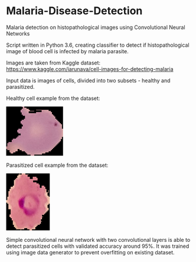 # Malaria-Disease-Detection
Malaria detection on histopathological images using Convolutional Neural Networks

Script written in Python 3.6, creating classifier to detect if histopathological image of blood cell is infected by malaria parasite.

Images are taken from Kaggle dataset: https://www.kaggle.com/iarunava/cell-images-for-detecting-malaria

Input data is images of cells, divided into two subsets - healthy and parasitized.

Healthy cell example from the dataset:

![Healthy cell image](./img/healthy.png)

Parasitized cell example from the dataset:

![Parasitized cell image](./img/parasitized.png)

Simple convolutional neural network with two convolutional layers is able to detect parasitized cells with validated accuracy around 95%.
It was trained using image data generator to prevent overfitting on existing dataset.
